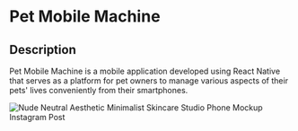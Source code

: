 # Pet Mobile Machine

## Description
Pet Mobile Machine is a mobile application developed using React Native that serves as a platform for pet owners to manage various aspects of their pets' lives conveniently from their smartphones.

![Nude Neutral Aesthetic Minimalist Skincare Studio Phone Mockup Instagram Post](https://github.com/ruthjoy76/pet-mobile-app/assets/126475991/1222834b-e9d5-4282-b463-bf8e3b636425)
